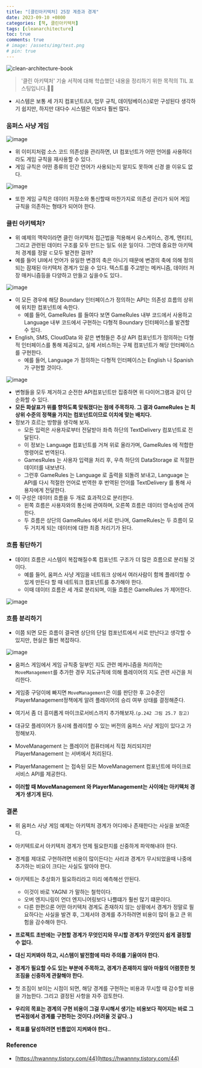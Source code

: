 ```yaml
---
title: "[클린아키텍처] 25장 계층과 경계"
date: 2023-09-10 +0800
categories: [책, 클린아키텍처]
tags: [cleanarchitecture]
toc: true
comments: true
# image: /assets/img/test.png
# pin: true
---
```


![clean-architecture-book](https://github.com/jeonyoungho/jeonyoungho.github.io/assets/44339530/5d90a988-4e1c-4f9c-b36b-28755aef9fff)

> '클린 아키텍처' 기술 서적에 대해 학습했던 내용을 정리하기 위한 목적의 TIL 포스팅입니다.🙆‍♂️

- 시스템은 보통 세 가지 컴포넌트(UI, 업무 규칙, 데이텅베이스)로만 구성된다 생각하기 쉽지만, 하지만 대다수 시스템은 이보다 훨씬 많다.

### 움퍼스 사냥 게임

![image](https://github.com/jeonyoungho/jeonyoungho.github.io/assets/44339530/846c5955-5f48-4f21-8580-ac2e72634ce9)

- 위 이미지처럼 소스 코드 의존성을 관리하면, UI 컴포넌트가 어떤 언어를 사용하더라도 게임 규칙을 재사용할 수 있다.
- 게임 규칙은 어떤 종류의 인간 언어가 사용되는지 알지도 못하며 신경 쓸 이유도 없다.

![image](https://github.com/jeonyoungho/jeonyoungho.github.io/assets/44339530/fa4a1876-6b7d-4e4d-a2c7-339c27ac61b5)

- 또한 게임 규칙은 데이터 저장소와 통신할때 마찬가지로 의존성 관리가 되어 게임 규칙을 의존하는 형태가 되어야 한다.

### 클린 아키텍처?
- 위 예제의 맥락이라면 클린 아키텍처 접근법을 적용해서 유스케이스, 경계, 엔티티, 그리고 관련된 데이터 구조를 모두 만드는 일도 쉬운 일이다. 그런데 중요한 아키텍처 경계를 정말 ㄷ모두 발견한 걸까?
- 예를 들어 UI에서 언어가 유일한 변경의 축은 아니기 때문에 변경의 축에 의해 정의 되는 잠재된 아키텍처 경계가 있을 수 있다. 텍스트를 주고받는 메커니즘, 데이터 저장 매커니즘등을 다양하고 만들고 싶을수도 있다..

![image](https://github.com/jeonyoungho/jeonyoungho.github.io/assets/44339530/d9c4e6e8-5a2b-4685-afa8-5c3960abf3f0)

- 이 모든 경우에 해당 Boundary 인터페이스가 정의하는 API는 의존성 흐름의 상위에 위치한 컴포넌트에 속한다.
  - 예를 들어, GameRules 를 들여다 보면 GameRules 내부 코드에서 사용하고 Language 내부 코드에서 구현하는 다형적 Boundary 인터페이스를 발견할 수 있다.
- English, SMS, CloudData 와 같은 변형들은 추상 API 컴포넌트가 정의하는 다형적 인터페이스를 통해 제공되고, 실제 서비스하는 구체 컴포넌트가 해당 인터페이스를 구현한다.
  - 예를 들어, Language 가 정의하는 다형적 인터페이스는 English 나 Spanish 가 구현할 것이다.

![image](https://github.com/jeonyoungho/jeonyoungho.github.io/assets/44339530/3c1d900c-ef8f-4d22-87d4-b4da49da0c51)

- 변형들을 모두 제거하고 순전한 API컴포넌트만 집중하면 위 다이어그램과 같이 단순화할 수 있다.
- **모든 화살표가 위를 향하도록 맞춰졌다는 점에 주목하자. 그 결과 GameRules 는 최상위 수준의 정책을 가지는 컴포넌트이므로 이치에 맞는 배치다.**
- 정보가 흐르는 방향을 생각해 보자.
  - 모든 입력은 사용자로부터 전달받아 좌측 하단의 TextDelivery 컴포넌트로 전달된다.
  - 이 정보는 Language 컴포넌트를 거쳐 위로 올라가며, GameRules 에 적합한 명령어로 번역된다.
  - GamesRules 는 사용자 입력을 처리 후, 우측 하단의 DataStorage 로 적절한 데이터를 내보낸다.
  - 그런후 GameRules 는 Language 로 출력을 되돌려 보내고, Language 는 API를 다시 적절한 언어로 번역한 후 번역된 언어를 TextDelivery 를 통해 사용자에게 전달한다.
- 이 구성은 데이터 흐름을 두 개로 효과적으로 분리한다.
  - 왼쪽 흐름은 사용자와의 통신에 관여하며, 오른쪽 흐름은 데이터 영속성에 관여한다.
  - 두 흐름은 상단의 GameRules 에서 서로 만나며, GameRules는 두 흐름이 모두 거치게 되는 데이터에 대한 최종 처리기가 된다.

### 흐름 횡단하기
- 데이터 흐름은 시스템이 복잡해질수록 컴포넌트 구조가 더 많은 흐름으로 분리될 것이다.
  - 예를 들어, 움퍼스 사냥 게임을 네트워크 상에서 여러사람이 함께 플레이할 수 있게 만든다 할 때 네트워크 컴포넌트를 추가해야 한다.
  - 이때 데이터 흐름은 세 개로 분리되며, 이들 흐름은 GameRules 가 제어한다.

![image](https://github.com/jeonyoungho/jeonyoungho.github.io/assets/44339530/aaace2f8-bfcc-4641-82dd-1a917ad5cbb5)

### 흐름 분리하기
- 이쯤 되면 모든 흐름이 결국엔 상단의 단일 컴포넌트에서 서로 만난다고 생각할 수 있지만, 현실은 훨씬 복잡하다.

![image](https://github.com/jeonyoungho/jeonyoungho.github.io/assets/44339530/031a3d95-dc00-4323-8b88-87b76c2acb01)

- 움퍼스 게임에서 게임 규칙중 일부인 지도 관련 메커니즘을 처리하는 `MoveManagement`를 추가한 경우 지도규칙에 의해 플레이어의 지도 관련 사건을 처리한다.
- 게임중 구덩이에 빠지면 `MoveManagement`은 이를 판단한 후 고수준인 PlayerManagement정책에게 알려 플레이어의 승리 여부 상태를 결정해준다.

- 여기서 좀 더 흥미롭게 마이크로서비스까지 추가해보자.`(p.242 그림 25.7 참고)`
- 대규모 플레이어가 동시에 플레이할 수 있는 버전의 움퍼스 사냥 게임이 있다고 가정해보자.
- MoveManagement 는 플레이어 컴퓨터에서 직접 처리되지만 PlayerManagement 는 서버에서 처리된다.
- PlayerManagement 는 접속된 모든 MoveManagement 컴포넌트에 마이크로서비스 API를 제공한다.
- **이러할 때 MoveManagement 와 PlayerManagement는 사이에는 아키텍처 경계가 생기게 된다.**

### 결론
- 위 움퍼스 사냥 게임 예제는 아키텍처 경계가 어디에나 존재한다는 사실을 보여준다.
- 아키텍트로서 아키텍처 경계가 언제 필요한지를 신중하게 파악해내야 한다.
- 경계를 제대로 구현하려면 비용이 많이든다는 사리과 경계가 무시되었을때 나중에 추가하는 비요이 크다는 사실도 알아야 한다.
- 아키텍트는 추상화가 필요하리라고 미리 예측해선 안된다.
  - 이것이 바로 YAGNI 가 말하는 철학이다.
  - 오버 엔지니링이 언더 엔지니어링보다 나쁠떄가 훨씬 많기 떄문이다.
  - 다른 한편으론 어떤 아키텍처 경계도 존재하지 않는 상황에서 경계가 정말로 필요하다는 사실을 발견 후, 그제서야 경계를 추가하려면 비용이 많이 들고 큰 위험을 감수해야 한다.

- **프로젝트 초반에는 구현할 경계가 무엇인지와 무시할 경계가 무엇인지 쉽게 결정할 수 없다.**
- **대신 지켜봐야 하고, 시스템이 발전함에 따라 주의를 기울여야 한다.**
- **경계가 필요할 수도 있는 부분에 주목하고, 경계가 존재하지 않아 마찰의 어렴풋한 첫 조짐을 신중하게 관찰해야 한다.**
- 첫 조짐이 보이는 시점이 되면, 해당 경계를 구현하는 비용과 무시할 때 감수할 비용을 가늠한다. 그리고 결정된 사항을 자주 검토한다.
- **우리의 목표는 경계의 구현 비용이 그걸 무시해서 생기는 비용보다 적어지는 바로 그 변곡점에서 경계를 구현하는 것이다.(어려울 것 같다..)**
- **목표를 달성하려면 빈틈없이 지켜봐야 한다..**


### Reference
- [https://hwannny.tistory.com/44](https://hwannny.tistory.com/44)
